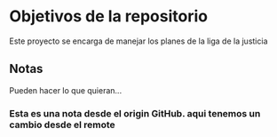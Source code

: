 # Objetivos de la repositorio

Este proyecto se encarga de manejar los planes de la liga de la justicia

## Notas

Pueden hacer lo que quieran...

### Esta es una nota desde el origin GitHub. aqui tenemos un cambio desde el remote
